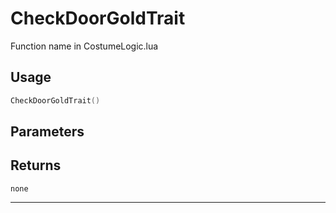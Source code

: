 # CheckDoorGoldTrait
Function name in CostumeLogic.lua
## Usage
```lua
CheckDoorGoldTrait()
```
## Parameters

## Returns
`none`

---